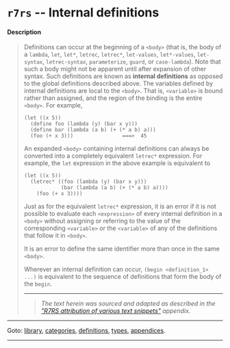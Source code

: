 

<a id='appendix__r7rs__internal-definitions'></a>

# `r7rs` -- Internal definitions


#### Description

> Definitions can occur at the
> beginning of a `<body>` (that is, the body of a `lambda`,
> `let`, `let*`, `letrec`, `letrec*`,
> `let-values`, `let*-values`, `let-syntax`, `letrec-syntax`,
> `parameterize`, `guard`, or `case-lambda`).  Note that
> such a body might not be apparent until after expansion of other syntax.
> Such definitions are known as __internal definitions__
> as opposed to the global definitions described above.
> The variables defined by internal definitions are local to the
> `<body>`.  That is, `<variable>` is bound rather than assigned,
> and the region of the binding is the entire `<body>`.  For example,
> 
> ````
> (let ((x 5))
>   (define foo (lambda (y) (bar x y)))
>   (define bar (lambda (a b) (+ (* a b) a)))
>   (foo (+ x 3)))                ===>  45
> ````
> 
> An expanded `<body>` containing internal definitions
> can always be
> converted into a completely equivalent `letrec*` expression.  For
> example, the `let` expression in the above example is equivalent
> to
> 
> ````
> (let ((x 5))
>   (letrec* ((foo (lambda (y) (bar x y)))
>             (bar (lambda (a b) (+ (* a b) a))))
>     (foo (+ x 3))))
> ````
> 
> Just as for the equivalent `letrec*` expression, it is an error if it is not
> possible to evaluate each `<expression>` of every internal
> definition in a `<body>` without assigning or referring to
> the value of the corresponding `<variable>` or the `<variable>`
> of any of the definitions that follow it in `<body>`.
> 
> It is an error to define the same identifier more than once in the
> same `<body>`.
> 
> Wherever an internal definition can occur,
> `(begin <definition_1> ...)`
> is equivalent to the sequence of definitions
> that form the body of the `begin`.
> 
> 
> ----
> > *The text herein was sourced and adapted as described in the ["R7RS attribution of various text snippets"](../../r7rs/appendices/attribution.md#appendix__r7rs__attribution) appendix.*

----

Goto: [library](../../r7rs/_index.md#library__r7rs), [categories](../../r7rs/categories/_index.md#toc__r7rs__categories), [definitions](../../r7rs/definitions/_index.md#toc__r7rs__definitions), [types](../../r7rs/types/_index.md#toc__r7rs__types), [appendices](../../r7rs/appendices/_index.md#toc__r7rs__appendices).

----

